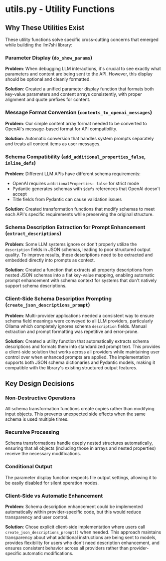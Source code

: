 # utils.py - Utility Functions

## Why These Utilities Exist

These utility functions solve specific cross-cutting concerns that emerged while building the llm7shi library:

### Parameter Display (`do_show_params`)
**Problem**: When debugging LLM interactions, it's crucial to see exactly what parameters and content are being sent to the API. However, this display should be optional and cleanly formatted.

**Solution**: Created a unified parameter display function that formats both key-value parameters and content arrays consistently, with proper alignment and quote prefixes for content.

### Message Format Conversion (`contents_to_openai_messages`)
**Problem**: Our simple content array format needed to be converted to OpenAI's message-based format for API compatibility.

**Solution**: Automatic conversion that handles system prompts separately and treats all content items as user messages.

### Schema Compatibility (`add_additional_properties_false`, `inline_defs`)
**Problem**: Different LLM APIs have different schema requirements:
- OpenAI requires `additionalProperties: false` for strict mode
- Pydantic generates schemas with `$defs` references that OpenAI doesn't accept
- Title fields from Pydantic can cause validation issues

**Solution**: Created transformation functions that modify schemas to meet each API's specific requirements while preserving the original structure.

### Schema Description Extraction for Prompt Enhancement (`extract_descriptions`)
**Problem**: Some LLM systems ignore or don't properly utilize the `description` fields in JSON schemas, leading to poor structured output quality. To improve results, these descriptions need to be extracted and embedded directly into prompts as context.

**Solution**: Created a function that extracts all property descriptions from nested JSON schemas into a flat key-value mapping, enabling automatic prompt enhancement with schema context for systems that don't natively support schema descriptions.

### Client-Side Schema Description Prompting (`create_json_descriptions_prompt`)
**Problem**: Multi-provider applications needed a consistent way to ensure schema field meanings were conveyed to all LLM providers, particularly Ollama which completely ignores schema `description` fields. Manual extraction and prompt formatting was repetitive and error-prone.

**Solution**: Created a utility function that automatically extracts schema descriptions and formats them into standardized prompt text. This provides a client-side solution that works across all providers while maintaining user control over when enhanced prompts are applied. The implementation supports both JSON schema dictionaries and Pydantic models, making it compatible with the library's existing structured output features.


## Key Design Decisions

### Non-Destructive Operations
All schema transformation functions create copies rather than modifying input objects. This prevents unexpected side effects when the same schema is used multiple times.

### Recursive Processing
Schema transformations handle deeply nested structures automatically, ensuring that all objects (including those in arrays and nested properties) receive the necessary modifications.

### Conditional Output
The parameter display function respects file output settings, allowing it to be easily disabled for silent operation modes.

### Client-Side vs Automatic Enhancement
**Problem**: Schema description enhancement could be implemented automatically within provider-specific code, but this would reduce transparency and user control.

**Solution**: Chose explicit client-side implementation where users call `create_json_descriptions_prompt()` when needed. This approach maintains transparency about what additional instructions are being sent to models, provides flexibility for users who don't need description enhancement, and ensures consistent behavior across all providers rather than provider-specific automatic modifications.
